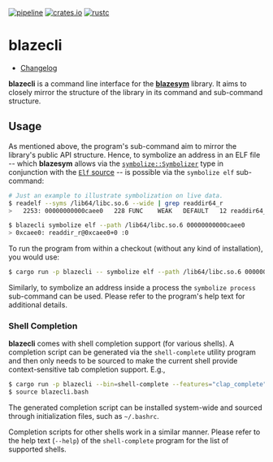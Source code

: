 [![pipeline](https://github.com/libbpf/blazesym/actions/workflows/test.yml/badge.svg?branch=main)](https://github.com/libbpf/blazesym/actions/workflows/test.yml)
[![crates.io](https://img.shields.io/crates/v/blazecli.svg)](https://crates.io/crates/blazecli)
[![rustc](https://img.shields.io/badge/rustc-1.65+-blue.svg)](https://blog.rust-lang.org/2022/11/03/Rust-1.65.0.html)

blazecli
========

- [Changelog](CHANGELOG.md)

**blazecli** is a command line interface for the
[**blazesym**][blazesym] library. It aims to closely mirror the
structure of the library in its command and sub-command structure.


Usage
-----
As mentioned above, the program's sub-command aim to mirror the
library's public API structure. Hence, to symbolize an address in an ELF
file -- which **blazesym** allows via the
[`symbolize::Symbolizer`][blazesym-sym] type in conjunction with the
[`Elf` source][blazesym-elf-src] -- is possible via the `symbolize elf`
sub-command:

```sh
# Just an example to illustrate symbolization on live data.
$ readelf --syms /lib64/libc.so.6 --wide | grep readdir64_r
>   2253: 00000000000caee0   228 FUNC    WEAK   DEFAULT   12 readdir64_r@@GLIBC_2.2.5

$ blazecli symbolize elf --path /lib64/libc.so.6 00000000000caee0
> 0xcaee0: readdir_r@0xcaee0+0 :0
```

To run the program from within a checkout (without any kind of
installation), you would use:
```sh
$ cargo run -p blazecli -- symbolize elf --path /lib64/libc.so.6 00000000000caee0
```

Similarly, to symbolize an address inside a process the `symbolize
process` sub-command can be used. Please refer to the program's help
text for additional details.


### Shell Completion
**blazecli** comes with shell completion support (for various shells). A
completion script can be generated via the `shell-complete` utility
program and then only needs to be sourced to make the current shell
provide context-sensitive tab completion support. E.g.,
```bash
$ cargo run -p blazecli --bin=shell-complete --features="clap_complete" -- bash > blazecli.bash
$ source blazecli.bash
```

The generated completion script can be installed system-wide and sourced
through initialization files, such as `~/.bashrc`.

Completion scripts for other shells work in a similar manner. Please
refer to the help text (`--help`) of the `shell-complete` program for
the list of supported shells.

[blazesym]: https://crates.io/crates/blazesym
[blazesym-sym]: https://docs.rs/blazesym/0.2.0-alpha.9/blazesym/symbolize/struct.Symbolizer.html
[blazesym-elf-src]: https://docs.rs/blazesym/0.2.0-alpha.9/blazesym/symbolize/enum.Source.html#variant.Elf
